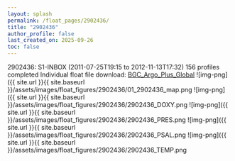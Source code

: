 ```yaml
---
layout: splash
permalink: /float_pages/2902436/
title: "2902436"
author_profile: false
last_created_on: 2025-09-26
toc: false
---
```

 
2902436: S1-INBOX (2011-07-25T19:15 to 2012-11-13T17:32)
156 profiles completed
Individual float file download: [BGC_Argo_Plus_Global](https://ftp.soest.hawaii.edu/bgc_argo_plus/Individual_Floats/outliers_removed/2902436_Sprof_processed.nc)
![img-png]({{ site.url }}{{ site.baseurl }}/assets/images/float_figures/2902436/01_2902436_map.png
![img-png]({{ site.url }}{{ site.baseurl }}/assets/images/float_figures/2902436/2902436_DOXY.png
![img-png]({{ site.url }}{{ site.baseurl }}/assets/images/float_figures/2902436/2902436_PRES.png
![img-png]({{ site.url }}{{ site.baseurl }}/assets/images/float_figures/2902436/2902436_PSAL.png
![img-png]({{ site.url }}{{ site.baseurl }}/assets/images/float_figures/2902436/2902436_TEMP.png
